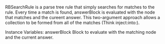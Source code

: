RBSearchRule is a parse tree rule that simply searches for matches to the rule. Every time a match is found, answerBlock is evaluated with the node that matches and the cureent answer. This two-argument approach allows a collection to be formed from all of the matches (Think inject:into:).

Instance Variables:
	answerBlock	<BlockClosure>	Block to evaluate with the matching node and the current answer.

